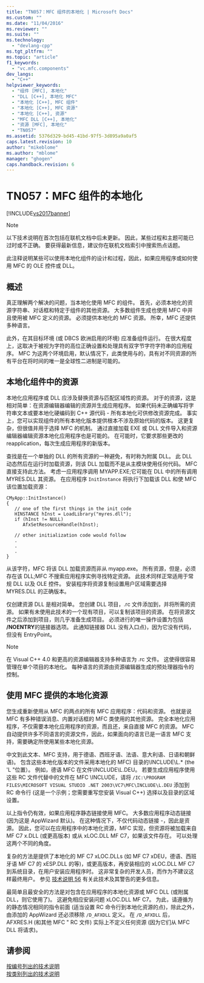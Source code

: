 ```yaml
---
title: "TN057：MFC 组件的本地化 | Microsoft Docs"
ms.custom: ""
ms.date: "11/04/2016"
ms.reviewer: ""
ms.suite: ""
ms.technology: 
  - "devlang-cpp"
ms.tgt_pltfrm: ""
ms.topic: "article"
f1_keywords: 
  - "vc.mfc.components"
dev_langs: 
  - "C++"
helpviewer_keywords: 
  - "组件 [MFC], 本地化"
  - "DLL [C++], 本地化 MFC"
  - "本地化 [C++], MFC 组件"
  - "本地化 [C++], MFC 资源"
  - "本地化 [C++], 资源"
  - "MFC DLL [C++], 本地化"
  - "资源 [MFC], 本地化"
  - "TN057"
ms.assetid: 5376d329-bd45-41bd-97f5-3d895a9a0af5
caps.latest.revision: 10
author: "mikeblome"
ms.author: "mblome"
manager: "ghogen"
caps.handback.revision: 6
---
```

# TN057：MFC 组件的本地化
[!INCLUDE[vs2017banner](../assembler/inline/includes/vs2017banner.md)]

> [!NOTE]
>  以下技术说明在首次包括在联机文档中后未更新。  因此，某些过程和主题可能已过时或不正确。  要获得最新信息，建议你在联机文档索引中搜索热点话题。  
  
 此注释说明某些可以使用本地化组件的设计和过程，因此，如果应用程序或如何使用 MFC 的 OLE 控件或 DLL。  
  
## 概述  
 真正理解两个解决的问题，当本地化使用 MFC 的组件。  首先，必须本地化的资源字符串、对话框和特定于组件的其他资源。  大多数组件生成也使用 MFC 中并且使用被 MFC 定义的资源。  必须提供本地化的 MFC 资源。  所幸，MFC 还提供多种语言。  
  
 此外，在其目标环境 \(或 DBCS 欧洲启用的环境\) 应准备组件运行。  在很大程度上，这取决于被视为字符的高位正确设置和处理具有双字节字符字符串的应用程序。  MFC 为这两个环境启用，默认情况下，此类使用与的，具有对不同资源的所有平台在将时间的唯一是全球性二进制是可能的。  
  
## 本地化组件中的资源  
 本地化应用程序或 DLL 应涉及替换资源与匹配区域性的资源。  对于的资源，这是相对简单：在资源编辑器编辑的资源并生成应用程序。  如果代码未正确编写将字符串文本或要本地化硬编码到 C\+\+ 源代码 \- 所有本地化可供修改资源完成。  事实上，您可以实现组件的所有本地化版本提供根本不涉及原始代码的版本。  这更复杂，但很值并用于选择 MFC 的机制。  通过直接加载 EXE 或 DLL 文件导入和资源编辑器编辑资源本地化应用程序也是可能的。  在可能时，它要求那些更改的 reapplication，每次生成应用程序的新版本。  
  
 查找是在一个单独的 DLL 的所有资源的一种避免，有时称为附属 DLL。  此 DLL 动态然后在运行时加载资源，则该 DLL 加载而不是从主模块使用任何代码。  MFC 直接支持此方法。  考虑一应用程序调用 MYAPP.EXE;它可能在 DLL 中的所有调用 MYRES.DLL 其资源。  在应用程序 `InitInstance` 将执行下加载该 DLL 和使 MFC 该位置加载资源：  
  
```  
CMyApp::InitInstance()  
{  
   // one of the first things in the init code  
   HINSTANCE hInst = LoadLibrary("myres.dll");  
   if (hInst != NULL)  
      AfxSetResourceHandle(hInst);  
  
   // other initialization code would follow  
   .  
   .  
   .  
}  
```  
  
 从该字符，MFC 将该 DLL 加载资源而非从 myapp.exe。  所有资源，但是，必须存在该 DLL;MFC 不搜索应用程序实例寻找特定资源。  此技术同样正常适用于常规 DLL 以及 OLE 控件。  安装程序将资源复制设置用户区域需要选择 MYRES.DLL 的正确版本。  
  
 仅创建资源 DLL 是相对简单。  您创建 DLL 项目，.rc 文件添加到，并将所需的资源。  如果有未使用此技术的一个现有项目，可以复制该项目的资源。  在将资源文件之后添加到项目，则几乎准备生成项目。  必须进行的唯一操作设置为包括 **\/NOENTRY**的链接器选项。  此通知链接器 DLL 没有入口点\)，因为它没有代码，但没有 EntryPoint。  
  
> [!NOTE]
>  在 Visual C\+\+ 4.0 和更高的资源编辑器支持多种语言为 .rc 文件。  这使得很容易管理在单个项目的本地化。  每种语言的资源由资源编辑器生成的预处理器指令的控制。  
  
## 使用 MFC 提供的本地化资源  
 您生成重新使用从 MFC 的两点的所有 MFC 应用程序：代码和资源。  也就是说 MFC 有多种错误消息、内置对话框的 MFC 类使用的其他资源。  完全本地化应用程序，不仅需要本地化应用程序的资源，而且还，来自直接 MFC 的资源。  MFC 自动提供许多不同语言的资源文件，因此，如果面向的语言已是一语言 MFC 支持，需要确定所使用某些本地化资源。  
  
 中文到此文本、MFC 支持，用于德语、西班牙语、法语、意大利语、日语和朝鲜语\)。  包含这些本地化版本的文件采用本地化的 MFC\) 目录的\\INCLUDE\\L.\* \(the 'L "位置）。  例如，德语 MFC 在文件\\INCLUDE\\L.DEU。  若要生成应用程序使用这些 RC 文件代替中的文件在 MFC \\INCLUDE，请将 `/IC:\PROGRAM FILES\MICROSOFT VISUAL STUDIO .NET 2003\VC7\MFC\INCLUDE\L.DEU` 添加到 RC 命令行 \(这是一个示例；您需要重写您安装 Visual C\+\+\) 选择以及目录的区域设置。  
  
 以上指令仍有效，如果应用程序静态链接使用 MFC。  大多数应用程序动态链接 \(因为这是 AppWizard 默认\)。  在这种情况下，不仅代码动态链接 \-，因此是资源。  因此，您可以在应用程序中的本地化资源，MFC 实现，但资源将被加载来自 MF C7 x.DLL \(或更高版本\) 或从 xLOC.DLL MF C7，如果该文件存在。  可以处理这两个不同的角度。  
  
 复杂的方法是提供了本地化的 MF C7 xLOC.DLLs \(如 MF C7 xDEU，德语、西班牙语 MF C7 的 xESP.DLL 的等\)，或更高版本，再安装相应的 xLOC.DLL MF C7 到系统目录，在用户安装应用程序时。  这非常复杂的开发人员，而作为不建议这样最终用户。  参见 [技术说明 56](../mfc/tn056-installation-of-localized-mfc-components.md) 有关此技术及其警告的更多信息。  
  
 最简单且最安全的方法是对包含在应用程序的本地化资源或 MFC DLL \(或附属 DLL，则它使用了\)。  这避免相应安装问题 xLOC.DLL MF C7。  为此，请遵循为的静态情况相同的指令前面 \(适当设置 RC 命令行到本地化资源的点\)，除此之外，由添加的 AppWizard 还必须移除 `/D_AFXDLL` 定义。  在 `/D_AFXDLL` 后，AFXRES.H \(和其他 MFC " RC 文件\) 实际上不定义任何资源 \(因为它们从 MFC DLL 将请求\)。  
  
## 请参阅  
 [按编号列出的技术说明](../mfc/technical-notes-by-number.md)   
 [按类别列出的技术说明](../mfc/technical-notes-by-category.md)